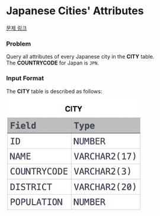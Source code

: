 # Japanese Cities' Attributes

[문제 링크](https://www.hackerrank.com/challenges/japanese-cities-attributes/problem?isFullScreen=true)

### Problem

Query all attributes of every Japanese city in the **CITY** table. The **COUNTRYCODE** for Japan is `JPN`.

### Input Format

The **CITY** table is described as follows:

![image.png](image.png)